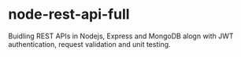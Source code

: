 # node-rest-api-full
Buidling REST APIs in Nodejs, Express and MongoDB alogn with JWT authentication, request validation and unit testing.

